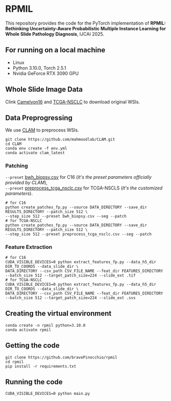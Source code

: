 # RPMIL
This repository provides the code for the PyTorch implementation of **RPMIL: Rethinking Uncertainty-Aware Probabilistic Multiple Instance Learning for Whole Slide Pathology Diagnosis**, IJCAI 2025.

## For running on a local machine
- Linux
- Python 3.10.0, Torch 2.5.1
- Nvidia GeForce RTX 3090 GPU
  
## Whole Slide Image Data
Clink [Camelyon16](https://camelyon17.grand-challenge.org/Data/) and [TCGA-NSCLC](https://portal.gdc.cancer.gov/analysis_page?app=Downloads) to download original WSIs.

## Data Preprogressing
We use [CLAM](https://github.com/mahmoodlab/CLAM) to preprocess WSIs.
```
git clone https://github.com/mahmoodlab/CLAM.git
cd CLAM
conda env create -f env.yml
conda activate clam_latest
```
### Patching
`--preset` [bwh_biopsy.csv](preset/bwh_biopsy.csv) for C16 (*It's the preset parameters officially provided by CLAM*),<br>
`--preset` [preprocess_tcga_nsclc.csv](preset/preprocess_tcga_nsclc.csv) for TCGA-NSCLS (*It's the customized parameters*).
```shell
# for C16
python create_patches_fp.py --source DATA_DIRECTORY --save_dir RESULTS_DIRECTORY --patch_size 512 \
--step_size 512 --preset bwh_biopsy.csv --seg --patch
# for TCGA-NSCLC
python create_patches_fp.py --source DATA_DIRECTORY --save_dir RESULTS_DIRECTORY --patch_size 512 \
--step_size 512 --preset preprocess_tcga_nsclc.csv --seg --patch
```
### Feature Extraction
```shell
# for C16
CUDA_VISIBLE_DEVICES=0 python extract_features_fp.py --data_h5_dir DIR_TO_COORDS --data_slide_dir \
DATA_DIRECTORY --csv_path CSV_FILE_NAME --feat_dir FEATURES_DIRECTORY --batch_size 512 --target_patch_size=224 --slide_ext .tif
# for TCGA-NSCLC
CUDA_VISIBLE_DEVICES=0 python extract_features_fp.py --data_h5_dir DIR_TO_COORDS --data_slide_dir \
DATA_DIRECTORY --csv_path CSV_FILE_NAME --feat_dir FEATURES_DIRECTORY --batch_size 512 --target_patch_size=224 --slide_ext .svs
```

## Creating the virtual environment

    conda create -n rpmil python=3.10.0
    conda activate rpmil

## Getting the code

    git clone https://github.com/bravePinocchio/rpmil
    cd rpmil
    pip install -r requirements.txt

## Running the code

    CUDA_VISIBLE_DEVICES=0 python main.py
    
